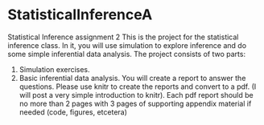 StatisticalInferenceA
=====================

Statistical Inference assignment 2
This is the project for the statistical inference class. In it, you will use simulation to explore inference and
do some simple inferential data analysis. The project consists of two parts:
1. Simulation exercises.
2. Basic inferential data analysis.
You will create a report to answer the questions. Please use knitr to create the reports and convert to a
pdf. (I will post a very simple introduction to knitr). Each pdf report should be no more than 2 pages
with 3 pages of supporting appendix material if needed (code, figures, etcetera)
